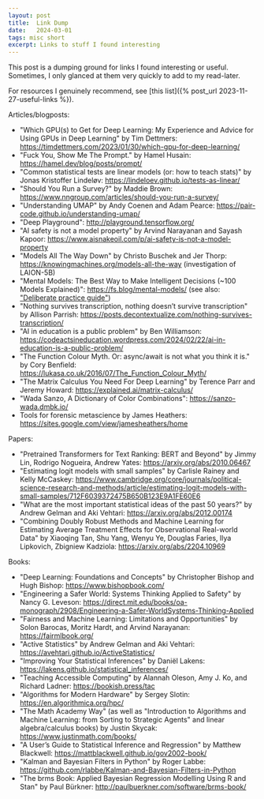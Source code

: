 ```yaml
---
layout: post
title:  Link Dump
date:   2024-03-01
tags: misc short
excerpt: Links to stuff I found interesting
---
```


This post is a dumping ground for links I found interesting or useful. Sometimes, I only glanced at them very quickly to add to my read-later.

For resources I genuinely recommend, see [this list]({% post_url 2023-11-27-useful-links %}).

Articles/blogposts:
 - "Which GPU(s) to Get for Deep Learning: My Experience and Advice for Using GPUs in Deep Learning" by Tim Dettmers: <https://timdettmers.com/2023/01/30/which-gpu-for-deep-learning/>
 - "Fuck You, Show Me The Prompt." by Hamel Husain: <https://hamel.dev/blog/posts/prompt/>
 - "Common statistical tests are linear models (or: how to teach stats)" by Jonas Kristoffer Lindeløv: <https://lindeloev.github.io/tests-as-linear/>
 - "Should You Run a Survey?" by Maddie Brown: <https://www.nngroup.com/articles/should-you-run-a-survey/>
 - "Understanding UMAP" by Andy Coenen and Adam Pearce: <https://pair-code.github.io/understanding-umap/>
 - "Deep Playground": <http://playground.tensorflow.org/>
 - "AI safety is not a model property" by Arvind Narayanan and Sayash Kapoor: <https://www.aisnakeoil.com/p/ai-safety-is-not-a-model-property>
 - "Models All The Way Down" by Christo Buschek and Jer Thorp: <https://knowingmachines.org/models-all-the-way> (investigation of LAION-5B)
 - "Mental Models: The Best Way to Make Intelligent Decisions (~100 Models Explained)": <https://fs.blog/mental-models/> (see also: ["Deliberate practice guide"](https://fs.blog/deliberate-practice-guide/))
 - "Nothing survives transcription, nothing doesn’t survive transcription" by Allison Parrish: <https://posts.decontextualize.com/nothing-survives-transcription/>
 - "AI in education is a public problem" by Ben Williamson: <https://codeactsineducation.wordpress.com/2024/02/22/ai-in-education-is-a-public-problem/>
 - "The Function Colour Myth. Or: async/await is not what you think it is." by Cory Benfield: <https://lukasa.co.uk/2016/07/The_Function_Colour_Myth/>
 - "The Matrix Calculus You Need For Deep Learning" by Terence Parr and Jeremy Howard: <https://explained.ai/matrix-calculus/>
 - "Wada Sanzo, A Dictionary of Color Combinations": <https://sanzo-wada.dmbk.io/>
 - Tools for forensic metascience by James Heathers: <https://sites.google.com/view/jamesheathers/home>

Papers:
 - "Pretrained Transformers for Text Ranking: BERT and Beyond" by Jimmy Lin, Rodrigo Nogueira, Andrew Yates: <https://arxiv.org/abs/2010.06467>
 - "Estimating logit models with small samples" by Carlisle Rainey and Kelly McCaskey: <https://www.cambridge.org/core/journals/political-science-research-and-methods/article/estimating-logit-models-with-small-samples/712F6039372475B650B123E9A1FE60E6>
- "What are the most important statistical ideas of the past 50 years?" by Andrew Gelman and Aki Vehtari: <https://arxiv.org/abs/2012.00174>
- "Combining Doubly Robust Methods and Machine Learning for Estimating Average Treatment Effects for Observational Real-world Data" by Xiaoqing Tan, Shu Yang, Wenyu Ye, Douglas Faries, Ilya Lipkovich, Zbigniew Kadziola: <https://arxiv.org/abs/2204.10969>

Books:
 - "Deep Learning: Foundations and Concepts" by Christopher Bishop and Hugh Bishop: <https://www.bishopbook.com/>
 - "Engineering a Safer World: Systems Thinking Applied to Safety" by Nancy G. Leveson: <https://direct.mit.edu/books/oa-monograph/2908/Engineering-a-Safer-WorldSystems-Thinking-Applied>
 - "Fairness and Machine Learning: Limitations and Opportunities" by Solon Barocas, Moritz Hardt, and Arvind Narayanan: <https://fairmlbook.org/>
 - "Active Statistics" by Andrew Gelman and Aki Vehtari: <https://avehtari.github.io/ActiveStatistics/>
 - "Improving Your Statistical Inferences" by Daniël Lakens: <https://lakens.github.io/statistical_inferences/>
 - "Teaching Accessible Computing" by Alannah Oleson, Amy J. Ko, and Richard Ladner: <https://bookish.press/tac>
 - "Algorithms for Modern Hardware" by Sergey Slotin: <https://en.algorithmica.org/hpc/>
 - "The Math Academy Way" (as well as "Introduction to Algorithms and Machine Learning: from Sorting to Strategic Agents" and linear algebra/calculus books) by Justin Skycak: <https://www.justinmath.com/books/>
 - "A User’s Guide to Statistical Inference and Regression" by Matthew Blackwell: <https://mattblackwell.github.io/gov2002-book/>
 - "Kalman and Bayesian Filters in Python" by Roger Labbe: <https://github.com/rlabbe/Kalman-and-Bayesian-Filters-in-Python>
 - "The brms Book: Applied Bayesian Regression Modelling Using R and Stan" by Paul Bürkner: <http://paulbuerkner.com/software/brms-book/>

